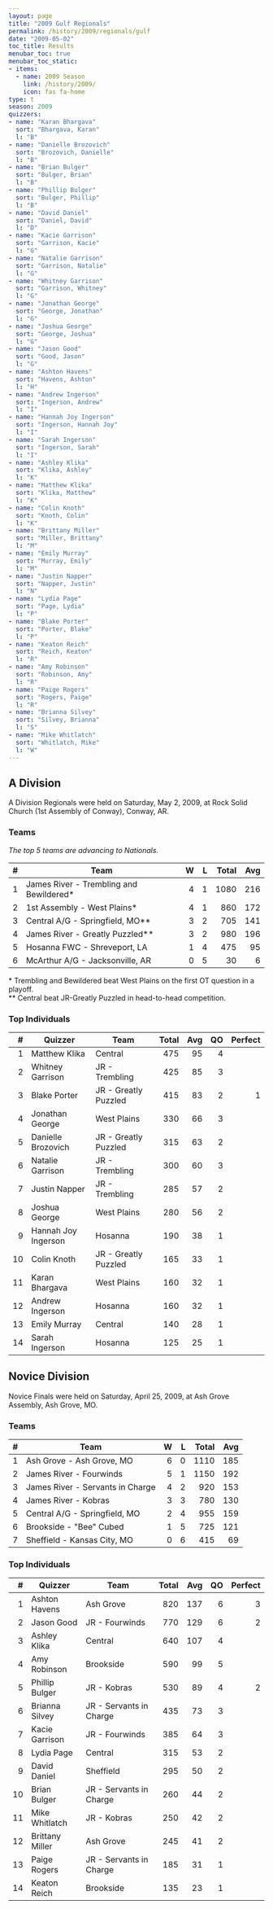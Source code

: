 ```yaml
---
layout: page
title: "2009 Gulf Regionals"
permalink: /history/2009/regionals/gulf
date: "2009-05-02"
toc_title: Results
menubar_toc: true
menubar_toc_static:
- items:
  - name: 2009 Season
    link: /history/2009/
    icon: fas fa-home
type: t
season: 2009
quizzers:
- name: "Karan Bhargava"
  sort: "Bhargava, Karan"
  l: "B"
- name: "Danielle Brozovich"
  sort: "Brozovich, Danielle"
  l: "B"
- name: "Brian Bulger"
  sort: "Bulger, Brian"
  l: "B"
- name: "Phillip Bulger"
  sort: "Bulger, Phillip"
  l: "B"
- name: "David Daniel"
  sort: "Daniel, David"
  l: "D"
- name: "Kacie Garrison"
  sort: "Garrison, Kacie"
  l: "G"
- name: "Natalie Garrison"
  sort: "Garrison, Natalie"
  l: "G"
- name: "Whitney Garrison"
  sort: "Garrison, Whitney"
  l: "G"
- name: "Jonathan George"
  sort: "George, Jonathan"
  l: "G"
- name: "Joshua George"
  sort: "George, Joshua"
  l: "G"
- name: "Jason Good"
  sort: "Good, Jason"
  l: "G"
- name: "Ashton Havens"
  sort: "Havens, Ashton"
  l: "H"
- name: "Andrew Ingerson"
  sort: "Ingerson, Andrew"
  l: "I"
- name: "Hannah Joy Ingerson"
  sort: "Ingerson, Hannah Joy"
  l: "I"
- name: "Sarah Ingerson"
  sort: "Ingerson, Sarah"
  l: "I"
- name: "Ashley Klika"
  sort: "Klika, Ashley"
  l: "K"
- name: "Matthew Klika"
  sort: "Klika, Matthew"
  l: "K"
- name: "Colin Knoth"
  sort: "Knoth, Colin"
  l: "K"
- name: "Brittany Miller"
  sort: "Miller, Brittany"
  l: "M"
- name: "Emily Murray"
  sort: "Murray, Emily"
  l: "M"
- name: "Justin Napper"
  sort: "Napper, Justin"
  l: "N"
- name: "Lydia Page"
  sort: "Page, Lydia"
  l: "P"
- name: "Blake Porter"
  sort: "Porter, Blake"
  l: "P"
- name: "Keaton Reich"
  sort: "Reich, Keaton"
  l: "R"
- name: "Amy Robinson"
  sort: "Robinson, Amy"
  l: "R"
- name: "Paige Rogers"
  sort: "Rogers, Paige"
  l: "R"
- name: "Brianna Silvey"
  sort: "Silvey, Brianna"
  l: "S"
- name: "Mike Whitlatch"
  sort: "Whitlatch, Mike"
  l: "W"
---
```


## A Division

A Division Regionals were held on Saturday, May 2, 2009, at Rock Solid Church (1st Assembly of Conway), Conway, AR.

### Teams

*The top 5 teams are advancing to Nationals.*

|    # | Team                                    |    W |    L | Total |  Avg |
| ---: | --------------------------------------- | ---: | ---: | ----: | ---: |
|    1 | James River - Trembling and Bewildered* |    4 |    1 |  1080 |  216 |
|    2 | 1st Assembly - West Plains*             |    4 |    1 |   860 |  172 |
|    3 | Central A/G - Springfield, MO**         |    3 |    2 |   705 |  141 |
|    4 | James River - Greatly Puzzled**         |    3 |    2 |   980 |  196 |
|    5 | Hosanna FWC - Shreveport, LA            |    1 |    4 |   475 |   95 |
|    6 | McArthur A/G - Jacksonville, AR         |    0 |    5 |    30 |    6 |

\* Trembling and Bewildered beat West Plains on the first OT question in a playoff.\
\*\* Central beat JR-Greatly Puzzled in head-to-head competition.

### Top Individuals

|    # | Quizzer             | Team                 | Total |  Avg |   QO | Perfect |
| ---: | ------------------- | -------------------- | ----: | ---: | ---: | ------: |
|    1 | Matthew Klika       | Central              |   475 |   95 |    4 |         |
|    2 | Whitney Garrison    | JR - Trembling       |   425 |   85 |    3 |         |
|    3 | Blake Porter        | JR - Greatly Puzzled |   415 |   83 |    2 |       1 |
|    4 | Jonathan George     | West Plains          |   330 |   66 |    3 |         |
|    5 | Danielle Brozovich  | JR - Greatly Puzzled |   315 |   63 |    2 |         |
|    6 | Natalie Garrison    | JR - Trembling       |   300 |   60 |    3 |         |
|    7 | Justin Napper       | JR - Trembling       |   285 |   57 |    2 |         |
|    8 | Joshua George       | West Plains          |   280 |   56 |    2 |         |
|    9 | Hannah Joy Ingerson | Hosanna              |   190 |   38 |    1 |         |
|   10 | Colin Knoth         | JR - Greatly Puzzled |   165 |   33 |    1 |         |
|   11 | Karan Bhargava      | West Plains          |   160 |   32 |    1 |         |
|   12 | Andrew Ingerson     | Hosanna              |   160 |   32 |    1 |         |
|   13 | Emily Murray        | Central              |   140 |   28 |    1 |         |
|   14 | Sarah Ingerson      | Hosanna              |   125 |   25 |    1 |         |

## Novice Division

Novice Finals were held on Saturday, April 25, 2009, at Ash Grove Assembly, Ash Grove, MO.

### Teams

|    # | Team                             |    W |    L | Total |  Avg |
| ---: | -------------------------------- | ---: | ---: | ----: | ---: |
|    1 | Ash Grove - Ash Grove, MO        |    6 |    0 |  1110 |  185 |
|    2 | James River - Fourwinds          |    5 |    1 |  1150 |  192 |
|    3 | James River - Servants in Charge |    4 |    2 |   920 |  153 |
|    4 | James River - Kobras             |    3 |    3 |   780 |  130 |
|    5 | Central A/G - Springfield, MO    |    2 |    4 |   955 |  159 |
|    6 | Brookside - "Bee" Cubed          |    1 |    5 |   725 |  121 |
|    7 | Sheffield - Kansas City, MO      |    0 |    6 |   415 |   69 |

### Top Individuals

|    # | Quizzer         | Team                    | Total |  Avg |   QO | Perfect |
| ---: | --------------- | ----------------------- | ----: | ---: | ---: | ------: |
|    1 | Ashton Havens   | Ash Grove               |   820 |  137 |    6 |       3 |
|    2 | Jason Good      | JR - Fourwinds          |   770 |  129 |    6 |       2 |
|    3 | Ashley Klika    | Central                 |   640 |  107 |    4 |         |
|    4 | Amy Robinson    | Brookside               |   590 |   99 |    5 |         |
|    5 | Phillip Bulger  | JR - Kobras             |   530 |   89 |    4 |       2 |
|    6 | Brianna Silvey  | JR - Servants in Charge |   435 |   73 |    3 |         |
|    7 | Kacie Garrison  | JR - Fourwinds          |   385 |   64 |    3 |         |
|    8 | Lydia Page      | Central                 |   315 |   53 |    2 |         |
|    9 | David Daniel    | Sheffield               |   295 |   50 |    2 |         |
|   10 | Brian Bulger    | JR - Servants in Charge |   260 |   44 |    2 |         |
|   11 | Mike Whitlatch  | JR - Kobras             |   250 |   42 |    2 |         |
|   12 | Brittany Miller | Ash Grove               |   245 |   41 |    2 |         |
|   13 | Paige Rogers    | JR - Servants in Charge |   185 |   31 |    1 |         |
|   14 | Keaton Reich    | Brookside               |   135 |   23 |    1 |         |